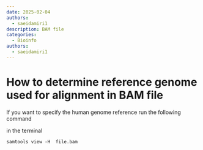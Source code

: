 ```yaml
---
date: 2025-02-04
authors:
  - saeidamiri1
description: BAM file
categories:
  - Bioinfo
authors:
  - saeidamiri1
---
```


# How to determine reference genome used for alignment in BAM file
If you want to specify the human genome reference run the following command
<!-- more -->
in the terminal 
```
samtools view -H  file.bam
```
